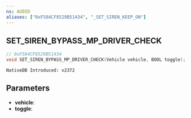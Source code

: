 ```yaml
---
ns: AUDIO
aliases: ["0xF584CF8529B51434", "_SET_SIREN_KEEP_ON"]
---
```

## SET_​SIREN_​BYPASS_​MP_​DRIVER_​CHECK

```c
// 0xF584CF8529B51434
void SET_​SIREN_​BYPASS_​MP_​DRIVER_​CHECK(Vehicle vehicle, BOOL toggle);
```

```
NativeDB Introduced: v2372
```

## Parameters
* **vehicle**:
* **toggle**:
